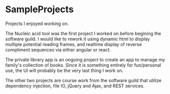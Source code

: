 # SampleProjects
Projects I enjoyed working on.  

The Nucleic acid tool was the first project I worked on before begining the software guild.  I would like to rework it using dynamic html to display multiple potential reading frames, and realtime display of reverse compliment sequences via either angular or react.  

The private library app is an ongoing project to create an app to manage my family's collection of books.  Since it is something entirely for fun/personal use, the UI will probably be the very last thing I work on.  

The other two projects are course work from the software guild that utilize dependency injection, file IO, jQuery and Ajax, and REST services.      
